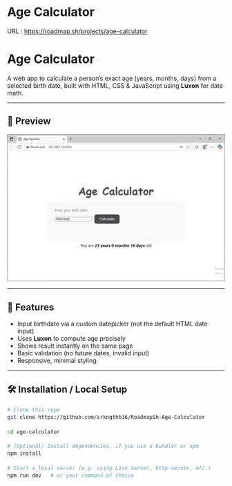# Age Calculator

URL : https://roadmap.sh/projects/age-calculator

# Age Calculator

A web app to calculate a person’s exact age (years, months, days) from a selected birth date, built with HTML, CSS & JavaScript using **Luxon** for date math.

---

## 📸 Preview

![Age Calculator Screenshot](./preview.PNG)

---

## 🚀 Features

- Input birthdate via a custom datepicker (not the default HTML date input)  
- Uses **Luxon** to compute age precisely  
- Shows result instantly on the same page  
- Basic validation (no future dates, invalid input)  
- Responsive, minimal styling

---

## 🛠️ Installation / Local Setup

```bash
# Clone this repo
git clone https://github.com/srkngthb16/RoadmapSh-Age-Calculator

cd age-calculator

# (Optional) Install dependencies, if you use a bundler or npm
npm install

# Start a local server (e.g. using Live Server, http‑server, etc.)
npm run dev   # or your command of choice
